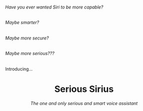 <h6>Have you ever wanted Siri to be more capable? </h6>
<h6>Maybe smarter? </h6>
<h6>Maybe more secure? </h6>
<h6>Maybe more <i>serious</i>??? </h6>

Introducing...

<div align="center">
  <h1>Serious Sirius</h1>
  <h6>The one and only serious and smart voice assistant</h6>
</div>
